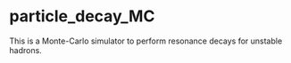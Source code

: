 # particle_decay_MC
This is a Monte-Carlo simulator to perform resonance decays for unstable hadrons.
